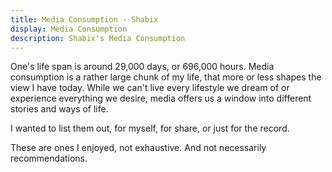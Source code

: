 ```yaml
---
title: Media Consumption - Shabix
display: Media Consumption
description: Shabix's Media Consumption
---
```


One's life span is around 29,000 days, or 696,000 hours.
Media consumption is a rather large chunk of my life,
that more or less shapes the view I have today.
While we can't live every lifestyle we dream of or experience everything we desire,
media offers us a window into different stories and ways of life.

I wanted to list them out, for myself, for share, or just for the record.

<MediaConsumption />

<div class="op50 mt-10">These are ones I enjoyed, not exhaustive. And not necessarily recommendations.</div>
